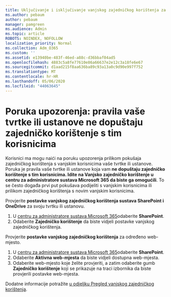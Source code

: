 ```yaml
---
title: Uključivanje i isključivanje vanjskog zajedničkog korištenja za SharePoint
ms.author: pebaum
author: pebaum
manager: pamgreen
ms.audience: Admin
ms.topic: article
ROBOTS: NOINDEX, NOFOLLOW
localization_priority: Normal
ms.collection: Adm_O365
ms.custom: ''
ms.assetid: e13940be-483f-46ed-a88c-d36bbaf04ad5
ms.openlocfilehash: 4883c5a8fe77610e86a66637e2e12c3a18fe6e67
ms.sourcegitcommit: d1aad215f8aa636ba89c93a13a0c9d90e997f752
ms.translationtype: MT
ms.contentlocale: hr-HR
ms.lasthandoff: 05/06/2020
ms.locfileid: "44063645"
---
```

# <a name="warning-message-your-organizations-policies-dont-allow-you-to-share-with-these-users"></a>Poruka upozorenja: pravila vaše tvrtke ili ustanove ne dopuštaju zajedničko korištenje s tim korisnicima

Korisnici ma mogu naići na poruku upozorenja prilikom pokušaja zajedničkog korištenja s vanjskim korisnicima vaše tvrtke ili ustanove. Poruka je pravila vaše tvrtke ili ustanove koja vam **ne dopuštaju zajedničko korištenje s tim korisnicima. Idite na Vanjsko zajedničko korištenje u centru za administratore sustava Microsoft 365 da biste ga omogućili**. To se često događa prvi put pokušava podijeliti s vanjskim korisnicima ili prilikom zajedničkog korištenja s novim vanjskim korisnicima.

Provjerite **postavke vanjskog zajedničkog korištenja sustava SharePoint i OneDrive** za svoju tvrtku ili ustanovu.

1. U [centru za administratore sustava Microsoft 365](https://admin.microsoft.com/AdminPortal/Home#/homepage">https://admin.microsoft.com/)odaberite **SharePoint**.
3. Odaberite **Zajedničko korištenje** da biste vidjeli postavke vanjskog zajedničkog korištenja.

Provjerite **postavke vanjskog zajedničkog korištenja** za određeno web-mjesto.

1. U [centru za administratore sustava Microsoft 365](https://admin.microsoft.com/AdminPortal/Home#/homepage">https://admin.microsoft.com/)odaberite **SharePoint**.
2. Odaberite **Aktivna web-mjesta** da biste vidjeli dostupna web-mjesta.
3. Odaberite web-mjesto koje želite provjeriti, a zatim odaberite gumb **Zajedničko korištenje** koji se prikazuje na traci izbornika da biste provjerili postavke web-mjesta.

Dodatne informacije potražite [u odjeljku Pregled vanjskog zajedničkog korištenja](https://docs.microsoft.com/sharepoint/external-sharing-overview).